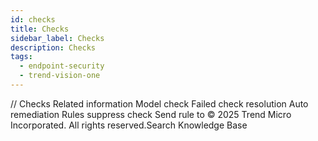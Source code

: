 ```yaml
---
id: checks
title: Checks
sidebar_label: Checks
description: Checks
tags:
  - endpoint-security
  - trend-vision-one
---
```


/*<![CDATA[*/ $('#title').html($('meta[name=map-description]').attr('content')); /*]]>*/ Checks Related information Model check Failed check resolution Auto remediation Rules suppress check Send rule to © 2025 Trend Micro Incorporated. All rights reserved.Search Knowledge Base
